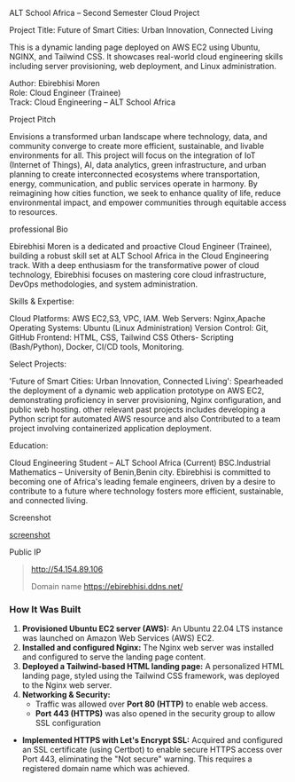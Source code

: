 ALT School Africa – Second Semester Cloud Project

 Project Title: Future of Smart Cities: Urban Innovation, Connected Living

This is a dynamic landing page deployed on AWS EC2 using Ubuntu, NGINX, and Tailwind CSS. It showcases real-world cloud engineering skills including server provisioning, web deployment, and Linux administration.



 Author: Ebirebhisi Moren  
Role: Cloud Engineer (Trainee)  
Track: Cloud Engineering – ALT School Africa  



 Project Pitch
 
 Envisions a transformed urban landscape where technology, data, and community converge to create more efficient, sustainable, and livable environments for all.
This project will focus on the integration of IoT (Internet of Things), AI, data analytics, green infrastructure, and urban planning to create interconnected ecosystems where transportation, energy, communication, and public services operate in harmony. By reimagining how cities function, we seek to enhance quality of life, reduce environmental impact, and empower communities through equitable access to resources.

professional Bio

Ebirebhisi Moren is a dedicated and proactive Cloud Engineer (Trainee), building a robust skill set at ALT School Africa in the Cloud Engineering track. With a deep enthusiasm for the transformative power of cloud technology, Ebirebhisi focuses on mastering core cloud infrastructure, DevOps methodologies, and system administration.

Skills & Expertise:

Cloud Platforms: AWS EC2,S3, VPC, IAM.
Web Servers: Nginx,Apache 
Operating Systems: Ubuntu (Linux Administration)
Version Control: Git, GitHub
Frontend: HTML, CSS, Tailwind CSS
Others- Scripting (Bash/Python), Docker, CI/CD tools, Monitoring.

Select Projects:

'Future of Smart Cities: Urban Innovation, Connected Living': Spearheaded the deployment of a dynamic web application prototype on AWS EC2, demonstrating proficiency in server provisioning, Nginx configuration, and public web hosting.
 other relevant past projects includes developing a Python script for automated AWS resource and also Contributed to a team project involving containerized application deployment.
 
Education:

Cloud Engineering Student – ALT School Africa (Current)
BSC.Industrial Mathematics – University of Benin,Benin city.
Ebirebhisi is committed to becoming one of Africa's leading female engineers, driven by a desire to contribute to a future where technology fosters more efficient, sustainable, and connected living.


 Screenshot

[screenshot](screenshot.png)



  Public IP

> http://54.154.89.106
>
> Domain name
> https://ebirebhisi.ddns.net/


### How It Was Built

1.  **Provisioned Ubuntu EC2 server (AWS):** An Ubuntu 22.04 LTS instance was launched on Amazon Web Services (AWS) EC2.
2.  **Installed and configured Nginx:** The Nginx web server was installed and configured to serve the landing page content.
3.  **Deployed a Tailwind-based HTML landing page:** A personalized HTML landing page, styled using the Tailwind CSS framework, was deployed to the Nginx web server.
4.  **Networking & Security:**
    * Traffic was allowed over **Port 80 (HTTP)** to enable web access.
    * **Port 443 (HTTPS)** was also opened in the security group to allow SSL configuration

* **Implemented HTTPS with Let's Encrypt SSL:** Acquired and configured an SSL certificate (using Certbot) to enable secure HTTPS access over Port 443, eliminating the "Not secure" warning. This requires a registered domain name which was achieved.

  


